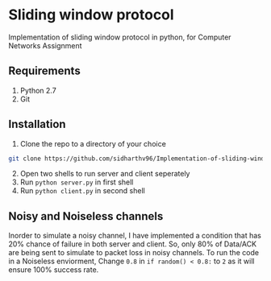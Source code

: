 # Sliding window protocol
Implementation of sliding window protocol in python, for Computer Networks Assignment

## Requirements
1. Python 2.7
2. Git

## Installation
1. Clone the repo to a directory of your choice
```bash
git clone https://github.com/sidharthv96/Implementation-of-sliding-window-protocol
```
2. Open two shells to run server and client seperately
3. Run `python server.py` in first shell 
4. Run `python client.py` in second shell

## Noisy and Noiseless channels
Inorder to simulate a noisy channel, I have implemented a condition that has 20% chance of failure in both server and client.
So, only 80% of Data/ACK are being sent to simulate to packet loss in noisy channels.
To run the code in a Noiseless enviorment, Change `0.8` in `if random() < 0.8:` to `2` as it will ensure 100% success rate.
